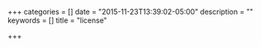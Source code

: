 +++
categories = []
date = "2015-11-23T13:39:02-05:00"
description = ""
keywords = []
title = "license"

+++

